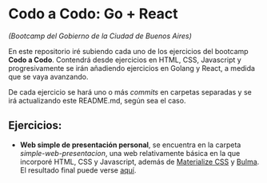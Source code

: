 # Codo a Codo: Go + React
*(Bootcamp del Gobierno de la Ciudad de Buenos Aires)*

En este repositorio iré subiendo cada uno de los ejercicios del bootcamp **Codo a Codo**. Contendrá desde ejercicios en HTML, CSS, Javascript y progresivamente se irán añadiendo ejercicios en Golang y React, a medida que se vaya avanzando.

De cada ejercicio se hará uno o más *commits* en carpetas separadas y se irá actualizando este README.md, según sea el caso.

## Ejercicios:
- **Web simple de presentación personal**, se encuentra en la carpeta *simple-web-presentacion*, una web relativamente básica en la que incorporé HTML, CSS y Javascript, además de [Materialize CSS](https://materializecss.com) y [Bulma](https://bulma.io). El resultado final puede verse [aquí](https://dan-almenar.netlify.com).